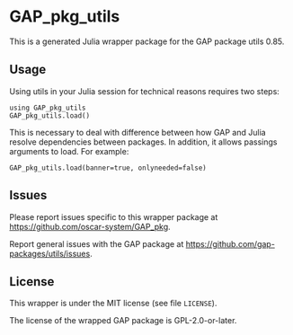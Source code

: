 # GAP_pkg_utils

This is a generated Julia wrapper package for the GAP package utils 0.85.

## Usage

Using utils in your Julia session for technical reasons requires two steps:

    using GAP_pkg_utils
    GAP_pkg_utils.load()

This is necessary to deal with difference between how GAP and Julia
resolve dependencies between packages. In addition, it allows passings
arguments to load. For example:

    GAP_pkg_utils.load(banner=true, onlyneeded=false)

## Issues

Please report issues specific to this wrapper package at <https://github.com/oscar-system/GAP_pkg>.

Report general issues with the GAP package at <https://github.com/gap-packages/utils/issues>.

## License

This wrapper is under the MIT license (see file `LICENSE`).

The license of the wrapped GAP package is GPL-2.0-or-later.
